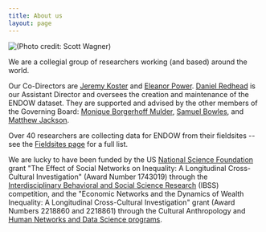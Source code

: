 ```yaml
---
title: About us
layout: page
---
```


![(Photo credit: Scott Wagner)](Econ_Network_Dynamics_1.jpg)



We are a collegial group of researchers working (and based) around the world.

Our Co-Directors are [Jeremy Koster](https://researchdirectory.uc.edu/p/kosterjy) and [Eleanor Power](https://eapower.github.io/). [Daniel Redhead](https://www.eva.mpg.de/ecology/staff/daniel-redhead/index.html) is our Assistant Director and oversees the creation and maintenance of the ENDOW dataset. They are supported and advised by the other members of the Governing Board: [Monique Borgerhoff Mulder](https://anthropology.ucdavis.edu/people/fzborger), [Samuel Bowles](http://tuvalu.santafe.edu/~bowles/), and [Matthew Jackson](https://web.stanford.edu/~jacksonm/). 

Over 40 researchers are collecting data for ENDOW from their fieldsites -- see the [Fieldsites page](https://endowproject.github.io/fieldsites/) for a full list. 

We are lucky to have been funded by the US [National Science Foundation](https://www.nsf.gov/) grant "The Effect of Social Networks on Inequality: A Longitudinal Cross-Cultural Investigation" (Award Number 1743019) through the [Interdisciplinary Behavioral and Social Science Research](https://www.nsf.gov/funding/pgm_summ.jsp?pims_id=504832) (IBSS) competition, and the "Economic Networks and the Dynamics of Wealth Inequality: A Longitudinal Cross-Cultural Investigation" grant (Award Numbers 2218860 and 2218861) through the Cultural Anthropology and [Human Networks and Data Science programs](https://beta.nsf.gov/funding/opportunities/human-networks-data-science-hnds). 
